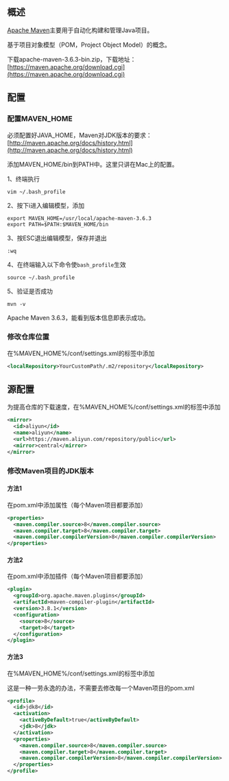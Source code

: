 ## 概述

[Apache Maven](https://maven.apache.org/)主要用于自动化构建和管理Java项目。

基于项目对象模型（POM，Project Object Model）的概念。

下载apache-maven-3.6.3-bin.zip，下载地址：[https://maven.apache.org/download.cgi](https://maven.apache.org/download.cgi)

## 配置

### 配置MAVEN_HOME

必须配置好JAVA_HOME，Maven对JDK版本的要求：[http://maven.apache.org/docs/history.html](http://maven.apache.org/docs/history.html)

添加MAVEN_HOME/bin到PATH中。这里只讲在Mac上的配置。

1、终端执行

```shell
vim ~/.bash_profile
```

2、按下i进入编辑模型，添加

```shell
export MAVEN_HOME=/usr/local/apache-maven-3.6.3
export PATH=$PATH:$MAVEN_HOME/bin
```

3、按ESC退出编辑模型，保存并退出

```shell
:wq
```

4、在终端输入以下命令使`bash_profile`生效

```shell
source ~/.bash_profile
```

5、验证是否成功

```shell
mvn -v
```

Apache Maven 3.6.3，能看到版本信息即表示成功。

### 修改仓库位置

在%MAVEN_HOME%/conf/settings.xml的<settings>标签中添加<localRepository>

```xml
<localRepository>YourCustomPath/.m2/repository</localRepository>
```

## 源配置

为提高仓库的下载速度，在%MAVEN_HOME%/conf/settings.xml的<mirrors>标签中添加<mirror>

```xml
<mirror>
  <id>aliyun</id>
  <name>aliyun</name>
  <url>https://maven.aliyun.com/repository/public</url>
  <mirror>central</mirror>
</mirror>
```

### 修改Maven项目的JDK版本

#### 方法1

在pom.xml中添加属性（每个Maven项目都要添加）

```xml
<properties>
  <maven.compiler.source>8</maven.compiler.source>
  <maven.compiler.target>8</maven.compiler.target>
  <maven.compiler.compilerVersion>8</maven.compiler.compilerVersion>
</properties>
```

#### 方法2

在pom.xml中添加插件（每个Maven项目都要添加）

```xml
<plugin>
  <groupId>org.apache.maven.plugins</groupId>
  <artifactId>maven-compiler-plugin</artifactId>
  <version>3.8.1</version>
  <configuration>
    <source>8</source>
    <target>8</target>
  </configuration>
</plugin>
```

#### 方法3

在%MAVEN_HOME%/conf/settings.xml的<profiles>标签中添加<profile>

这是一种一劳永逸的办法，不需要去修改每一个Maven项目的pom.xml

```xml
<profile>
  <id>jdk8</id>
  <activation>
    <activeByDefault>true</activeByDefault>
    <jdk>8</jdk>
  </activation>
  <properties>
    <maven.compiler.source>8</maven.compiler.source>
    <maven.compiler.target>8</maven.compiler.target>
    <maven.compiler.compilerVersion>8</maven.compiler.compilerVersion>
  </properties>
</profile>
```

